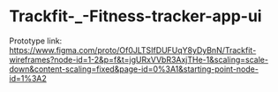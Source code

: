 # Trackfit-_-Fitness-tracker-app-ui

Prototype link:
https://www.figma.com/proto/Of0JLTSIfDUFUqY8yDyBnN/Trackfit-wireframes?node-id=1-2&p=f&t=jgURxVVbR3AxjTHe-1&scaling=scale-down&content-scaling=fixed&page-id=0%3A1&starting-point-node-id=1%3A2
